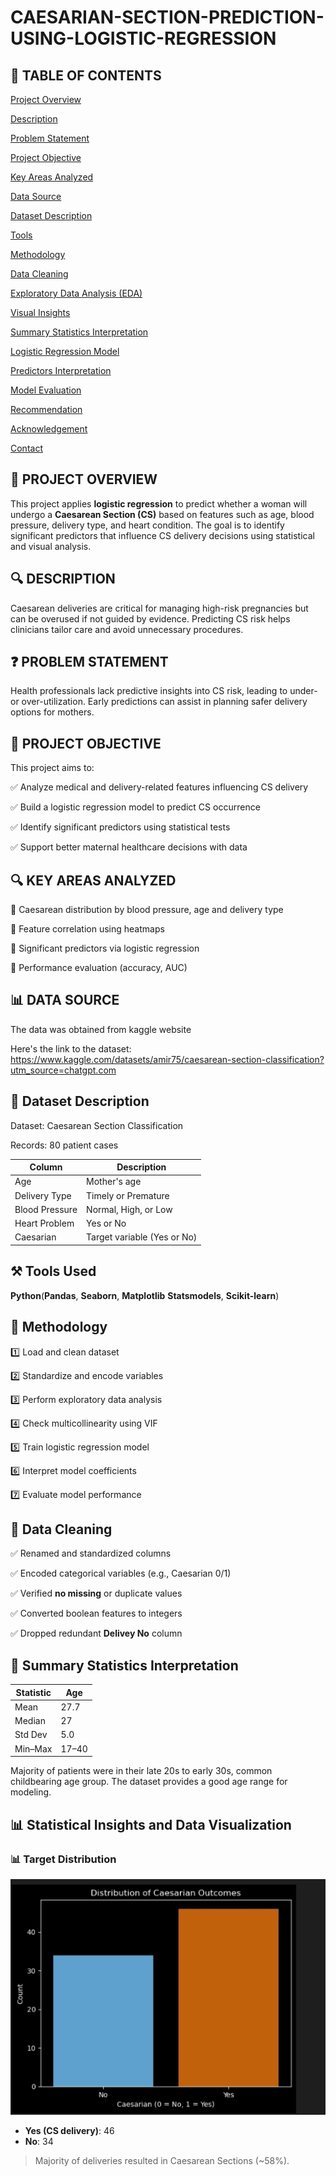 # CAESARIAN-SECTION-PREDICTION-USING-LOGISTIC-REGRESSION

## 📑 TABLE OF CONTENTS

[Project Overview](#-project-overview)  

[Description](#-description)  

[Problem Statement](#-problem-statement) 

[Project Objective](#-project-objective)  

[Key Areas Analyzed](#-key-areas-analyzed)  

[Data Source](#-data-source)  

[Dataset Description](#-dataset-description)  

[Tools](#-tools)  

[Methodology](#-methodology)  

[Data Cleaning](#-data-cleaning)  

[Exploratory Data Analysis (EDA)](#-exploratory-data-analysis-eda)  

[Visual Insights](#-visual-insights)  

[Summary Statistics Interpretation](#-summary-statistics-interpretation)  

[Logistic Regression Model](#-logistic-regression-model)  

[Predictors Interpretation](#-predictors-interpretation)  

[Model Evaluation](#-model-evaluation)  


[Recommendation](#-recommendation)  

[Acknowledgement](#-acknowledgement)  

[Contact](#-contact)


## 📖 PROJECT OVERVIEW
This project applies **logistic regression** to predict whether a woman will undergo a **Caesarean Section (CS)** based on features such as age, blood pressure, delivery type, and heart condition. The goal is to identify significant predictors that influence CS delivery decisions using statistical and visual analysis.

## 🔍 DESCRIPTION
Caesarean deliveries are critical for managing high-risk pregnancies but can be overused if not guided by evidence. Predicting CS risk helps clinicians tailor care and avoid unnecessary procedures.

## ❓ PROBLEM STATEMENT
Health professionals lack predictive insights into CS risk, leading to under- or over-utilization. Early predictions can assist in planning safer delivery options for mothers.

## 🎯 PROJECT OBJECTIVE
This project aims to:

✅ Analyze medical and delivery-related features influencing CS delivery

✅ Build a logistic regression model to predict CS occurrence

✅ Identify significant predictors using statistical tests

✅ Support better maternal healthcare decisions with data

## 🔍 KEY AREAS ANALYZED
📌 Caesarean distribution by blood pressure, age and delivery type

📌 Feature correlation using heatmaps 

📌 Significant predictors via logistic regression 

📌 Performance evaluation (accuracy, AUC)


## 📊 DATA SOURCE
The data was obtained from kaggle website 

Here's the link to the dataset: https://www.kaggle.com/datasets/amir75/caesarean-section-classification?utm_source=chatgpt.com

## 📂 Dataset Description
Dataset: Caesarean Section Classification  

Records: 80 patient cases  
  

| Column             | Description                           |
|--------------------|---------------------------------------|
| Age                | Mother's age                          |
| Delivery Type      | Timely or Premature                   |
| Blood Pressure     | Normal, High, or Low                  |
| Heart Problem      | Yes or No                             |
| Caesarian          | Target variable (Yes or No)           |


## ⚒️ Tools Used
 **Python**(**Pandas**, **Seaborn**, **Matplotlib**
**Statsmodels**, **Scikit-learn**)

## 📒 Methodology
1️⃣ Load and clean dataset  

2️⃣ Standardize and encode variables  

3️⃣ Perform exploratory data analysis  

4️⃣ Check multicollinearity using VIF  

5️⃣ Train logistic regression model  

6️⃣ Interpret model coefficients  

7️⃣ Evaluate model performance

## 🧹 Data Cleaning
✅ Renamed and standardized columns  

✅ Encoded categorical variables (e.g., Caesarian 0/1)  

✅ Verified **no missing** or duplicate values  

✅ Converted boolean features to integers  

✅ Dropped redundant **Delivey No** column

## 🧮 Summary Statistics Interpretation

| Statistic | Age |
|-----------|-----|
| Mean      | 27.7 |
| Median    | 27   |
| Std Dev   | 5.0 |
| Min–Max   | 17–40 |

Majority of patients were in their late 20s to early 30s, common childbearing age group. The dataset provides a good age range for modeling.

## 📊 Statistical Insights and Data Visualization

### 📊 Target Distribution
![Screenshot](Screenshot_20250728-190206.jpg)

- **Yes (CS delivery)**: 46  
- **No**: 34  

> Majority of deliveries resulted in Caesarean Sections (~58%).


